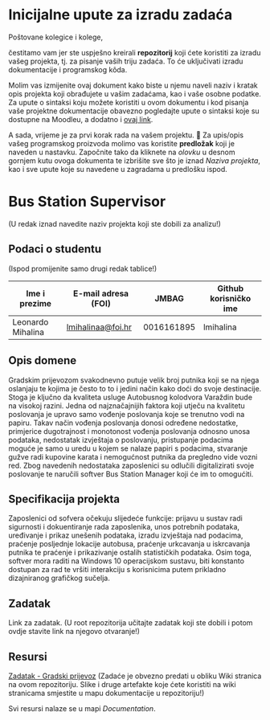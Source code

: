 # Inicijalne upute za izradu zadaća
Poštovane kolegice i kolege, 

čestitamo vam jer ste uspješno kreirali **repozitorij** koji ćete koristiti za izradu vašeg projekta, tj. za pisanje vaših triju zadaća. To će uključivati izradu dokumentacije i programskog kôda.

Molim vas izmijenite ovaj dokument kako biste u njemu naveli naziv i kratak opis projekta koji obrađujete u vašim zadaćama, kao i vaše osobne podatke. Za upute o sintaksi koju možete koristiti u ovom dokumentu i kod pisanja vaše projektne dokumentacije obavezno pogledajte upute o sintaksi koje su dostupne na Moodleu, a dodatno i [ovaj link](https://guides.github.com/features/mastering-markdown/).

A sada, vrijeme je za prvi korak rada na vašem projektu. 🙂 Za upis/opis vašeg programskog proizvoda molimo vas koristite **predložak** koji je naveden u nastavku. Započnite tako da kliknete na *olovku* u desnom gornjem kutu ovoga dokumenta te izbrišite sve što je iznad _Naziva projekta_, kao i sve upute koje su navedene u zagradama u predlošku ispod.

# Bus Station Supervisor
(U redak iznad navedite naziv projekta koji ste dobili za analizu!)

## Podaci o studentu
(Ispod promijenite samo drugi redak tablice!)

Ime i prezime | E-mail adresa (FOI) | JMBAG | Github korisničko ime
------------  | ------------------- | ----- | ---------------------
Leonardo Mihalina | lmihalinaa@foi.hr | 0016161895 | lmihalina


## Opis domene
Gradskim prijevozom svakodnevno putuje velik broj putnika koji se na njega oslanjaju te kojima je često to to i jedini način kako doći do svoje destinacije. Stoga je ključno da kvaliteta usluge Autobusnog kolodvora Varaždin bude na visokoj razini. Jedna od najznačajnijih faktora koji utječu na kvalitetu poslovanja je upravo samo vođenje poslovanja koje se trenutno vodi na papiru. Takav način vođenja poslovanja donosi određene nedostatke, primjerice dugotrajnost i monotonost vođenja poslovanja odnosno unosa podataka, nedostatak izvještaja o poslovanju, pristupanje podacima moguće je samo u uredu u kojem se nalaze papiri s podacima, stvaranje gužve radi kupovine karata i nemogućnost putnika da pregledno vide vozni red. Zbog navedenih nedostataka zaposlenici su odlučili digitalizirati svoje poslovanje te naručili softver Bus Station Manager koji će im to omogućiti. 



## Specifikacija projekta
Zaposlenici od sofvera očekuju slijedeće funkcije: prijavu u sustav radi sigurnosti i dokuentiranje rada zaposlenika, unos potrebnih podataka, uređivanje i prikaz unešenih podataka, izradu izvještaja nad podacima, praćenje posljednje lokacije autobusa, praćenje urkcavanja u iskrcavanja putnika te praćenje i prikazivanje ostalih statističkih podataka. Osim toga, softver mora raditi na Windows 10 operacijskom sustavu, biti konstanto dostupan za rad te vršiti interakciju s korisnicima putem prikladno dizajniranog grafičkog sučelja. 


## Zadatak
Link za zadatak.
(U root repozitorija učitajte zadatak koji ste dobili i potom ovdje stavite link na njegovo otvaranje!)

## Resursi
[Zadatak - Gradski prijevoz](https://github.com/foivz/pi2024-zadace-lmihalina/blob/master/Zadatak%20-%20Gradski%20prijevoz.pdf)
(Zadaće je obvezno predati u obliku Wiki stranica na ovom repozitoriju. Slike i druge artefakte koje ćete koristiti na wiki stranicama smjestite u mapu dokumentacije u repozitoriju!)

Svi resursi nalaze se u mapi _Documentation_.

